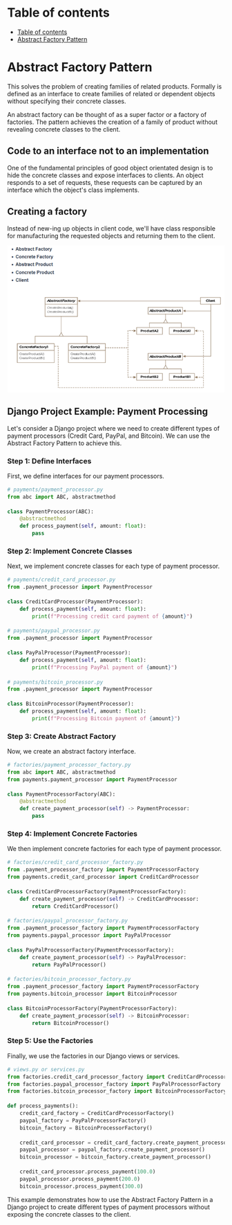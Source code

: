 # Table of contents
- [Table of contents](#table-of-contents)
- [Abstract Factory Pattern](#abstract-factory-pattern)

# Abstract Factory Pattern 
This solves the problem of creating families of related products. Formally is defined as an interface to create families of related or dependent objects without specifying their concrete classes. 

An abstract factory can be thought of as a super factor or a factory of factories. The pattern achieves the creation of a family of product without revealing concrete classes to the client. 

## Code to an interface not to an implementation
One of the fundamental principles of good object orientated design is to hide the concrete classes and expose interfaces to clients. An object responds to a set of requests, these requests can be captured by an interface which the object's class implements. 

## Creating a factory 
Instead of new-ing up objects in client code, we'll have class responsible for manufacturing the requested objects and returning them to the client. 


![Abstract Factory Pattern](images/image5.png)


## Django Project Example: Payment Processing

Let's consider a Django project where we need to create different types of payment processors (Credit Card, PayPal, and Bitcoin). We can use the Abstract Factory Pattern to achieve this.

### Step 1: Define Interfaces

First, we define interfaces for our payment processors.

```python
# payments/payment_processor.py
from abc import ABC, abstractmethod

class PaymentProcessor(ABC):
    @abstractmethod
    def process_payment(self, amount: float):
        pass
```

### Step 2: Implement Concrete Classes

Next, we implement concrete classes for each type of payment processor.

```python
# payments/credit_card_processor.py
from .payment_processor import PaymentProcessor

class CreditCardProcessor(PaymentProcessor):
    def process_payment(self, amount: float):
        print(f"Processing credit card payment of {amount}")

# payments/paypal_processor.py
from .payment_processor import PaymentProcessor

class PayPalProcessor(PaymentProcessor):
    def process_payment(self, amount: float):
        print(f"Processing PayPal payment of {amount}")

# payments/bitcoin_processor.py
from .payment_processor import PaymentProcessor

class BitcoinProcessor(PaymentProcessor):
    def process_payment(self, amount: float):
        print(f"Processing Bitcoin payment of {amount}")
```

### Step 3: Create Abstract Factory

Now, we create an abstract factory interface.

```python
# factories/payment_processor_factory.py
from abc import ABC, abstractmethod
from payments.payment_processor import PaymentProcessor

class PaymentProcessorFactory(ABC):
    @abstractmethod
    def create_payment_processor(self) -> PaymentProcessor:
        pass
```

### Step 4: Implement Concrete Factories

We then implement concrete factories for each type of payment processor.

```python
# factories/credit_card_processor_factory.py
from .payment_processor_factory import PaymentProcessorFactory
from payments.credit_card_processor import CreditCardProcessor

class CreditCardProcessorFactory(PaymentProcessorFactory):
    def create_payment_processor(self) -> CreditCardProcessor:
        return CreditCardProcessor()

# factories/paypal_processor_factory.py
from .payment_processor_factory import PaymentProcessorFactory
from payments.paypal_processor import PayPalProcessor

class PayPalProcessorFactory(PaymentProcessorFactory):
    def create_payment_processor(self) -> PayPalProcessor:
        return PayPalProcessor()

# factories/bitcoin_processor_factory.py
from .payment_processor_factory import PaymentProcessorFactory
from payments.bitcoin_processor import BitcoinProcessor

class BitcoinProcessorFactory(PaymentProcessorFactory):
    def create_payment_processor(self) -> BitcoinProcessor:
        return BitcoinProcessor()
```

### Step 5: Use the Factories

Finally, we use the factories in our Django views or services.

```python
# views.py or services.py
from factories.credit_card_processor_factory import CreditCardProcessorFactory
from factories.paypal_processor_factory import PayPalProcessorFactory
from factories.bitcoin_processor_factory import BitcoinProcessorFactory

def process_payments():
    credit_card_factory = CreditCardProcessorFactory()
    paypal_factory = PayPalProcessorFactory()
    bitcoin_factory = BitcoinProcessorFactory()

    credit_card_processor = credit_card_factory.create_payment_processor()
    paypal_processor = paypal_factory.create_payment_processor()
    bitcoin_processor = bitcoin_factory.create_payment_processor()

    credit_card_processor.process_payment(100.0)
    paypal_processor.process_payment(200.0)
    bitcoin_processor.process_payment(300.0)
```

This example demonstrates how to use the Abstract Factory Pattern in a Django project to create different types of payment processors without exposing the concrete classes to the client.
